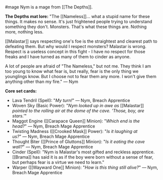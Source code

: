 #mage 
Nym is a mage from [[The Depths]].

__The Depths mat lore:__
"The [[Nameless]]... what a stupid name for these things. It makes no sense. It's just frightened people trying to understand something they don't. Monsters. That's what these things are. Nothing more, nothing less.  
  
[[Malastar]] says respecting one's foe is the straightest and clearest path to defeating them. But why would I respect monsters? Malastar is wrong. Respect is a useless concept in this fight - I have no respect for those freaks and I have turned as many of them to cinder as anyone.  
  
A lot of people are afraid of "The Nameless," but not me. They think I am too young to know what fear is, but really, fear is the only thing we younglings know. But I choose not to fear them any more. I won't give them anything other than my fire." ― Nym

__Core set cards:__
+ Lava Tendril (Spell): "_My turn!_" ― Nym, Breach Apprentice
+ Woven Sky (Basic Power): "_Nym looked up in awe as_ [[Malastar]] _pointed to the rolling air at the dome of the cave. 'Those, boy, are stars.'_"
+ Maggot Engine ([[Carapace Queen]] Minion): "_Which end is the head?_" ― Nym, Breach Mage Apprentice
+ Twisting Madness ([[Crooked Mask]] Power): "_Is it laughing at us?_" ― Nym, Breach Mage Apprentice
+ Thought Biter ([[Prince of Gluttons]] Minion): "_Is it eating the cave wall?_" ― Nym, Breach Mage Apprentice
+ Cinder (Spell): "Nym is Malastar's most gifted and reckless apprentice. [[Brama]] has said it is as if the boy were born without a sense of fear, but perhaps fear is a virtue we need to learn."
+ Warper ([[Wayward One]] Minion): "_How is this thing still alive?_" ― Nym, Breach Mage Apprentice